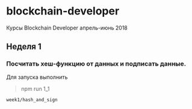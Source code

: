 # blockchain-developer
Курсы Blockchain Developer апрель-июнь 2018

## Неделя 1
### Посчитать хеш-функцию от данных и подписать данные.
Для запуска выполнить
> npm run 1_1

`week1/hash_and_sign`
